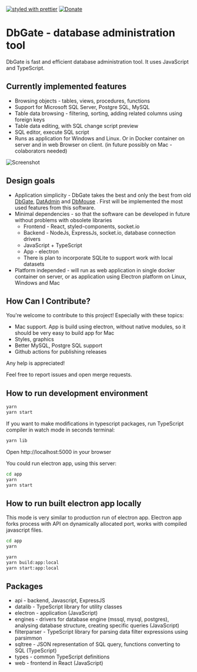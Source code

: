 [![styled with prettier](https://img.shields.io/badge/styled_with-prettier-ff69b4.svg)](https://github.com/prettier/prettier)
[![Donate](https://img.shields.io/badge/donate-paypal-blue.svg)](https://paypal.me/JanProchazkaCz/30eur)

# DbGate - database administration tool

DbGate is fast and efficient database administration tool. It uses JavaScript and TypeScript. 

## Currently implemented features
* Browsing objects - tables, views, procedures, functions
* Support for Microsoft SQL Server, Postgre SQL, MySQL
* Table data browsing - filtering, sorting, adding related columns using foreign keys
* Table data editing, with SQL change script preview
* SQL editor, execute SQL script
* Runs as application for Windows and Linux. Or in Docker container on server and in web Browser on client. (in future possibly on Mac - colaborators needed)

![Screenshot](https://raw.githubusercontent.com/dbshell/dbgate/master/screenshot.png)

## Design goals
* Application simplicity - DbGate takes the best and only the best from old [DbGate](http://www.jenasoft.com/dbgate), [DatAdmin](http://www.jenasoft.com/datadmin) and [DbMouse](http://www.jenasoft.com/dbmouse) . First will be implemented the most used features from this software.
* Minimal dependencies - so that the software can be developed in future without problems with obsolete libraries
    * Frontend - React, styled-components, socket.io
    * Backend - NodeJs, ExpressJs, socket.io, database connection drivers
    * JavaScript + TypeScript
    * App - electron
    * There is plan to incorporate SQLite to support work with local datasets
* Platform independed - will run as web application in single docker container on server, or as application using Electron platform on Linux, Windows and Mac

## How Can I Contribute?
You're welcome to contribute to this project! Especially with these topics:

* Mac support. App is build using electron, without native modules, so it should be very easy to build app for Mac
* Styles, graphics
* Better MySQL, Postgre SQL support
* Github actions for publishing releases

Any help is appreciated!

Feel free to report issues and open merge requests.

## How to run development environment

```sh
yarn
yarn start
```

If you want to make modifications in typescript packages, run TypeScript compiler in watch mode in seconds terminal:
```sh
yarn lib
```

Open http://localhost:5000 in your browser

You could run electron app, using this server:
```sh
cd app
yarn
yarn start
```

## How to run built electron app locally
This mode is very similar to production run of electron app. Electron app forks process with API on dynamically allocated port, works with compiled javascript files.

```sh
cd app
yarn
```

```sh
yarn
yarn build:app:local
yarn start:app:local
```

## Packages
* api - backend, Javascript, ExpressJS
* datalib - TypeScript library for utility classes
* electron - application (JavaScript)
* engines - drivers for database engine (mssql, mysql, postgres), analysing database structure, creating specific queries (JavaScript)
* filterparser - TypeScript library for parsing data filter expressions using parsimmon
* sqltree - JSON representation of SQL query, functions converting to SQL (TypeScript)
* types - common TypeScript definitions
* web - frontend in React (JavaScript)
